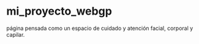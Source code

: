 # mi_proyecto_webgp
página pensada como un espacio de cuidado y atención facial, corporal y capilar.
